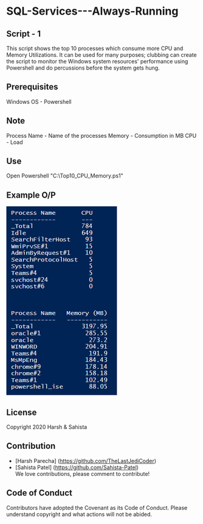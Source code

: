 # SQL-Services---Always-Running
## Script - 1
This script shows the top 10 processes which consume more CPU and Memory Utilizations. It can be used for many purposes; clubbing can create the script to monitor the Windows system resources' performance using Powershell and do percussions before the system gets hung.

## Prerequisites

Windows OS - Powershell

## Note
  
Process Name - Name of the processes
Memory - Consumption in MB
CPU - Load

## Use

Open Powershell
"C:\Top10_CPU_Memory.ps1"

## Example O/P

![alt text](https://github.com/Sahista-Patel/Top-10-CPU-Memory-Utilizations-Processes/blob/Powershell/cpu_memory.PNG)

## License

Copyright 2020 Harsh & Sahista

## Contribution

* [Harsh Parecha] (https://github.com/TheLastJediCoder)
* [Sahista Patel] (https://github.com/Sahista-Patel)<br>
We love contributions, please comment to contribute!

## Code of Conduct

Contributors have adopted the Covenant as its Code of Conduct. Please understand copyright and what actions will not be abided.
